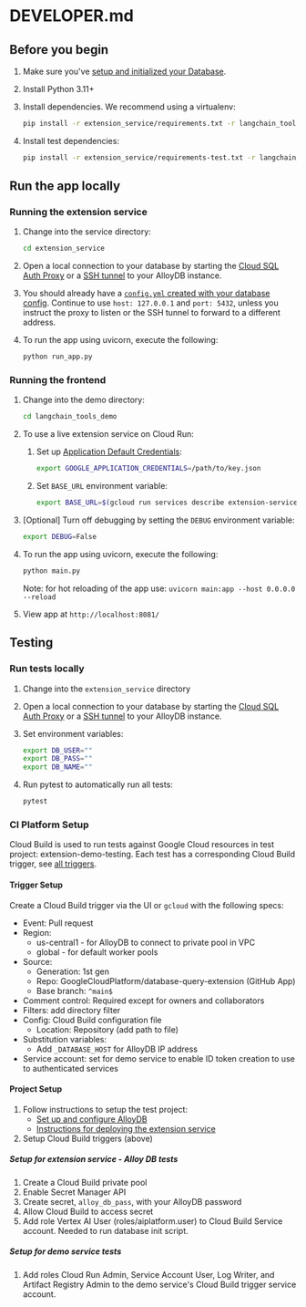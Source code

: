 # DEVELOPER.md

## Before you begin

1. Make sure you've [setup and initialized your
   Database](../README.md#setting-up-your-database).

1. Install Python 3.11+

1. Install dependencies. We recommend using a virtualenv:

    ```bash
    pip install -r extension_service/requirements.txt -r langchain_tools_demo/requirements.txt
    ```

1. Install test dependencies:

    ```bash
    pip install -r extension_service/requirements-test.txt -r langchain_tools_demo/requirements-test.txt
    ```

## Run the app locally

### Running the extension service

1. Change into the service directory:

    ```bash
    cd extension_service
    ```

1. Open a local connection to your database by starting the [Cloud SQL Auth Proxy][proxy] or a [SSH tunnel][tunnel] to your AlloyDB instance.

1. You should already have a [`config.yml` created with your database config][config]. Continue to use `host: 127.0.0.1` and `port: 5432`, unless you instruct the proxy to listen or the SSH tunnel to forward to a different address.


1. To run the app using uvicorn, execute the following:

    ```bash
    python run_app.py
    ```

### Running the frontend

1. Change into the demo directory:

    ```bash
    cd langchain_tools_demo
    ```

1. To use a live extension service on Cloud Run:

    1. Set up [Application Default Credentials][ADC]:

        ```bash
        export GOOGLE_APPLICATION_CREDENTIALS=/path/to/key.json
        ```

    1. Set `BASE_URL` environment variable:

        ```bash
        export BASE_URL=$(gcloud run services describe extension-service --format 'value(status.url)')
        ```

1. [Optional] Turn off debugging by setting the `DEBUG` environment variable:

    ```bash
    export DEBUG=False
    ```

1. To run the app using uvicorn, execute the following:

    ```bash
    python main.py
    ```

    Note: for hot reloading of the app use: `uvicorn main:app --host 0.0.0.0 --reload`

1. View app at `http://localhost:8081/`

## Testing

### Run tests locally

1. Change into the `extension_service` directory
1. Open a local connection to your database by starting the [Cloud SQL Auth Proxy][proxy] or a [SSH tunnel][tunnel] to your AlloyDB instance.
1. Set environment variables:

    ```bash
    export DB_USER=""
    export DB_PASS=""
    export DB_NAME=""
    ```

1. Run pytest to automatically run all tests:

    ```bash
    pytest
    ```

### CI Platform Setup

Cloud Build is used to run tests against Google Cloud resources in test project: extension-demo-testing.
Each test has a corresponding Cloud Build trigger, see [all triggers][triggers].

#### Trigger Setup
Create a Cloud Build trigger via the UI or `gcloud` with the following specs:

* Event: Pull request
* Region:
    * us-central1 - for AlloyDB to connect to private pool in VPC
    * global - for default worker pools
* Source:
  * Generation: 1st gen
  * Repo: GoogleCloudPlatform/database-query-extension (GitHub App)
  * Base branch: `^main$`
* Comment control: Required except for owners and collaborators
* Filters: add directory filter
* Config: Cloud Build configuration file
  * Location: Repository (add path to file)
* Substitution variables:
  * Add `_DATABASE_HOST` for AlloyDB IP address
* Service account: set for demo service to enable ID token creation to use to authenticated services

#### Project Setup

1. Follow instructions to setup the test project:
    * [Set up and configure AlloyDB](./docs/datastore/alloydb.md)
    * [Instructions for deploying the extension service](./docs/deploy_extension_service.md)
1. Setup Cloud Build triggers (above)

##### Setup for extension service - Alloy DB tests

1. Create a Cloud Build private pool
1. Enable Secret Manager API
1. Create secret, `alloy_db_pass`, with your AlloyDB password
1. Allow Cloud Build to access secret
1. Add role Vertex AI User (roles/aiplatform.user) to Cloud Build Service account. Needed to run database init script.

##### Setup for demo service tests

1. Add roles Cloud Run Admin, Service Account User, Log Writer, and Artifact Registry Admin to the demo service's Cloud Build trigger service account.

[proxy]: https://cloud.google.com/sql/docs/mysql/sql-proxy
[tunnel]: https://github.com/GoogleCloudPlatform/database-query-extension/blob/main/docs/datastore/alloydb.md#set-up-connection-to-alloydb
[config]: https://github.com/GoogleCloudPlatform/database-query-extension/blob/main/docs/datastore/alloydb.md#initialize-data-in-alloydb
[ADC]: https://cloud.google.com/docs/authentication/application-default-credentials#GAC
[triggers]: https://console.cloud.google.com/cloud-build/triggers?e=13802955&project=extension-demo-testing